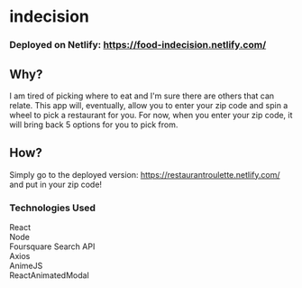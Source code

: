 # indecision
### Deployed on Netlify: https://food-indecision.netlify.com/  
## Why?  
I am tired of picking where to eat and I'm sure there are others that can relate. This app will, eventually, allow you to enter your zip code and spin a wheel to pick a restaurant for you. For now, when you enter your zip code, it will bring back 5 options for you to pick from.
## How?  
Simply go to the deployed version: https://restaurantroulette.netlify.com/ and put in your zip code!  
### Technologies Used
React  
Node  
Foursquare Search API  
Axios  
AnimeJS  
ReactAnimatedModal  
